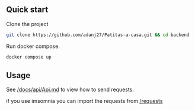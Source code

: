 ## Quick start

Clone the project

```bash
git clone https://github.com/adanj27/Patitas-a-casa.git && cd backend
```

Run docker compose.

```bash
docker compose up
```

## Usage

See [/docs/api/Api.md](https://github.com/adanj27/Patitas-a-casa/tree/main/backend/docs/Api/Api.md) to view how to send requests.

if you use imsomnia you can import the requests from [/requests](https://github.com/adanj27/Patitas-a-casa/tree/main/requests)
